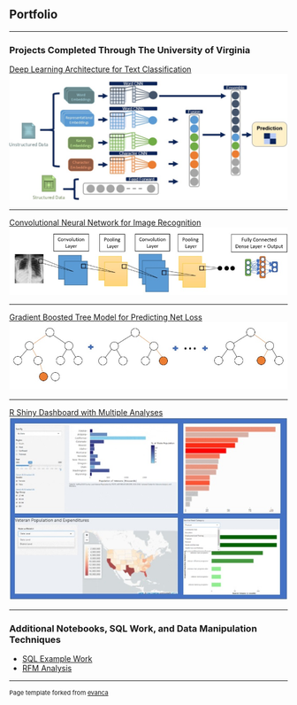 ## Portfolio

---

### Projects Completed Through The University of Virginia

[Deep Learning Architecture for Text Classification](https://github.com/jas2jn/DeepLearningTextClassification/)
<img src="images/DeepLearningArchitectureImage.jpg?raw=true"/>

---
[Convolutional Neural Network for Image Recognition](https://github.com/jas2jn/CNN-for-Image-Recognition/)
<img src="images/CNNImage.jpg?raw=true"/>

---
[Gradient Boosted Tree Model for Predicting Net Loss](https://github.com/jas2jn/GradientBoostingNetLoss/)
<img src="images/GradientBoosting.jpg?raw=true"/>

---
[R Shiny Dashboard with Multiple Analyses](https://github.com/jas2jn/RShinyDashboard/)
<img src="images/RShinyDashboard.jpg?raw=true"/>

---

### Additional Notebooks, SQL Work, and Data Manipulation Techniques

- [SQL Example Work](https://github.com/jas2jn/SQL/)
- [RFM Analysis](http://example.com/)


---

<p style="font-size:11px">Page template forked from <a href="https://github.com/evanca/quick-portfolio">evanca</a></p>
<!-- Remove above link if you don't want to attibute -->
